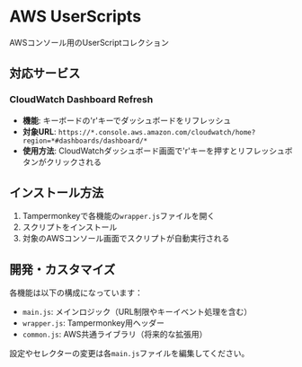 # AWS UserScripts

AWSコンソール用のUserScriptコレクション

## 対応サービス

### CloudWatch Dashboard Refresh
- **機能**: キーボードの'r'キーでダッシュボードをリフレッシュ
- **対象URL**: `https://*.console.aws.amazon.com/cloudwatch/home?region=*#dashboards/dashboard/*`
- **使用方法**: CloudWatchダッシュボード画面で'r'キーを押すとリフレッシュボタンがクリックされる

## インストール方法

1. Tampermonkeyで各機能の`wrapper.js`ファイルを開く
2. スクリプトをインストール
3. 対象のAWSコンソール画面でスクリプトが自動実行される

## 開発・カスタマイズ

各機能は以下の構成になっています：
- `main.js`: メインロジック（URL制限やキーイベント処理を含む）
- `wrapper.js`: Tampermonkey用ヘッダー
- `common.js`: AWS共通ライブラリ（将来的な拡張用）

設定やセレクターの変更は各`main.js`ファイルを編集してください。